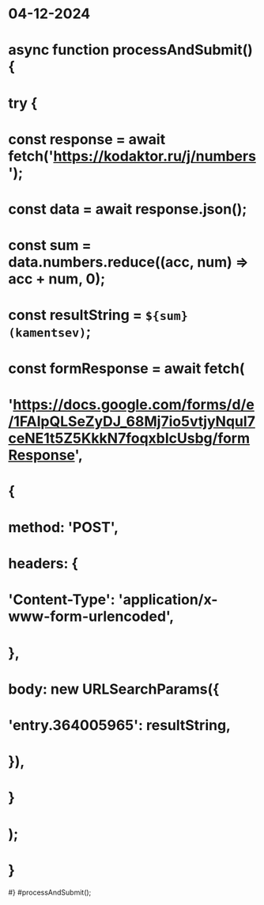 # 04-12-2024
# async function processAndSubmit() {
#    try {
#        const response = await fetch('https://kodaktor.ru/j/numbers');
#        const data = await response.json();
#        const sum = data.numbers.reduce((acc, num) => acc + num, 0);
#        const resultString = `${sum} (kamentsev)`;
#        const formResponse = await fetch(
#            'https://docs.google.com/forms/d/e/1FAIpQLSeZyDJ_68Mj7io5vtjyNqul7ceNE1t5Z5KkkN7foqxbIcUsbg/formResponse',
#            {
#                method: 'POST',
#                headers: {
#                    'Content-Type': 'application/x-www-form-urlencoded',
#                },
#                body: new URLSearchParams({
#                    'entry.364005965': resultString,
#                }),
#            }
#        );
#    }
#}
#processAndSubmit();
